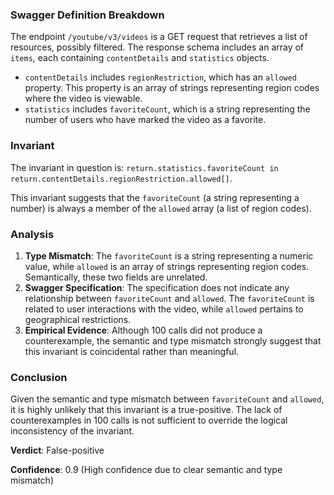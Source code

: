 ### Swagger Definition Breakdown

The endpoint `/youtube/v3/videos` is a GET request that retrieves a list of resources, possibly filtered. The response schema includes an array of `items`, each containing `contentDetails` and `statistics` objects. 

- `contentDetails` includes `regionRestriction`, which has an `allowed` property. This property is an array of strings representing region codes where the video is viewable.
- `statistics` includes `favoriteCount`, which is a string representing the number of users who have marked the video as a favorite.

### Invariant

The invariant in question is: `return.statistics.favoriteCount in return.contentDetails.regionRestriction.allowed[]`.

This invariant suggests that the `favoriteCount` (a string representing a number) is always a member of the `allowed` array (a list of region codes).

### Analysis

1. **Type Mismatch**: The `favoriteCount` is a string representing a numeric value, while `allowed` is an array of strings representing region codes. Semantically, these two fields are unrelated.
2. **Swagger Specification**: The specification does not indicate any relationship between `favoriteCount` and `allowed`. The `favoriteCount` is related to user interactions with the video, while `allowed` pertains to geographical restrictions.
3. **Empirical Evidence**: Although 100 calls did not produce a counterexample, the semantic and type mismatch strongly suggest that this invariant is coincidental rather than meaningful.

### Conclusion

Given the semantic and type mismatch between `favoriteCount` and `allowed`, it is highly unlikely that this invariant is a true-positive. The lack of counterexamples in 100 calls is not sufficient to override the logical inconsistency of the invariant.

**Verdict**: False-positive

**Confidence**: 0.9 (High confidence due to clear semantic and type mismatch)
